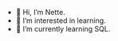 - 👋 Hi, I’m Nette.
- 👀 I’m interested in learning.
- 🌱 I’m currently learning SQL. 

<!---
Analyst4life/Analyst4life is a ✨ special ✨ repository because its `README.md` (this file) appears on your GitHub profile.
You can click the Preview link to take a look at your changes.
--->
